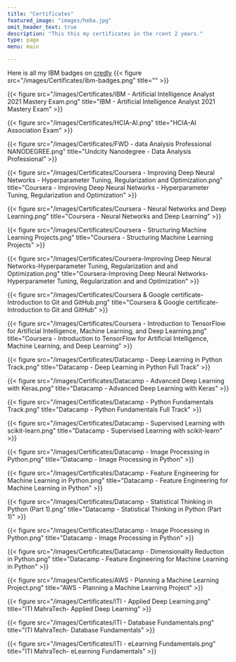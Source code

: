 ```yaml
---
title: "Certificates"
featured_image: "images/heba.jpg"
omit_header_text: true
description: "This this my certificates in the rcent 2 years."
type: page 
menu: main

---
```

Here is all my IBM badges on [credly](https://www.credly.com/users/heba-mohamed.b4704e8a)
{{< figure src="/images/Certificates/ibm-badges.png" title="" >}}

{{< figure src="/images/Certificates/IBM - Artificial Intelligence Analyst 2021 Mastery Exam.png" title="IBM - Artificial Intelligence Analyst 2021 Mastery Exam" >}}

{{< figure src="/images/Certificates/HCIA-AI.png" title="HCIA-AI Association Exam" >}}

{{< figure src="/images/Certificates/FWD - data Analysis Professional  NANODEGREE.png" title="Undcity Nanodegree - Data Analysis Professional" >}}

{{< figure src="/images/Certificates/Coursera - Improving Deep Neural Networks - Hyperparameter Tuning, Regularization and Optimization.png" title="Coursera - Improving Deep Neural Networks - Hyperparameter Tuning, Regularization and Optimization" >}}

{{< figure src="/images/Certificates/Coursera - Neural Networks and Deep Learning.png" title="Coursera - Neural Networks and Deep Learning" >}}

{{< figure src="/images/Certificates/Coursera - Structuring Machine Learning Projects.png" title="Coursera - Structuring Machine Learning Projects" >}}

{{< figure src="/images/Certificates/Coursera-Improving Deep Neural Networks-Hyperparameter Tuning, Regularization and and Optimization.png" title="Coursera-Improving Deep Neural Networks-Hyperparameter Tuning, Regularization and and Optimization" >}}

{{< figure src="/images/Certificates/Coursera & Google certificate- Introduction to Git and GitHub.png" title="Coursera & Google certificate- Introduction to Git and GitHub" >}}

{{< figure src="/images/Certificates/Coursera - Introduction to TensorFlow for Artificial Intelligence, Machine Learning, and Deep Learning.png" title="Coursera - Introduction to TensorFlow for Artificial Intelligence, Machine Learning, and Deep Learning" >}}

{{< figure src="/images/Certificates/Datacamp - Deep Learning in Python Track.png" title="Datacamp - Deep Learning in Python Full Track" >}}

{{< figure src="/images/Certificates/Datacamp - Advanced Deep Learning with Keras.png" title="Datacamp - Advanced Deep Learning with Keras" >}}

{{< figure src="/images/Certificates/Datacamp - Python Fundamentals Track.png" title="Datacamp - Python Fundamentals Full Track" >}}

{{< figure src="/images/Certificates/Datacamp - Supervised Learning with scikit-learn.png" title="Datacamp - Supervised Learning with scikit-learn" >}}

{{< figure src="/images/Certificates/Datacamp - Image Processing in Python.png" title="Datacamp - Image Processing in Python" >}}

{{< figure src="/images/Certificates/Datacamp - Feature Engineering for Machine Learning in Python.png" title="Datacamp - Feature Engineering for Machine Learning in Python" >}}

{{< figure src="/images/Certificates/Datacamp - Statistical Thinking in Python (Part 1).png" title="Datacamp - Statistical Thinking in Python (Part 1)" >}}

{{< figure src="/images/Certificates/Datacamp - Image Processing in Python.png" title="Datacamp - Image Processing in Python" >}}

{{< figure src="/images/Certificates/Datacamp - Dimensionality Reduction in Python.png" title="Datacamp - Feature Engineering for Machine Learning in Python" >}}

{{< figure src="/images/Certificates/AWS - Planning a Machine Learning Project.png" title="AWS - Planning a Machine Learning Project" >}}


{{< figure src="/images/Certificates/ITI - Applied Deep Learning.png" title="ITI MahraTech- Applied Deep Learning" >}}

{{< figure src="/images/Certificates/ITI - Database Fundamentals.png" title="ITI MahraTech- Database Fundamentals" >}}

{{< figure src="/images/Certificates/ITI - eLearning Fundamentals.png" title="ITI MahraTech- eLearning Fundamentals" >}}
